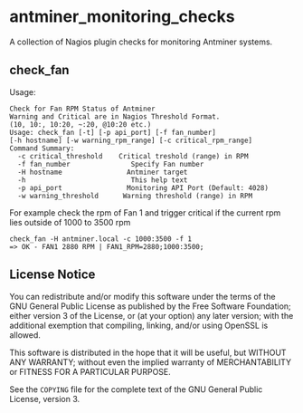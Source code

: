 # antminer_monitoring_checks

A collection of Nagios plugin checks for monitoring Antminer systems.

## check_fan
Usage:
```
Check for Fan RPM Status of Antminer
Warning and Critical are in Nagios Threshold Format.
(10, 10:, 10:20, ~:20, @10:20 etc.)
Usage: check_fan [-t] [-p api_port] [-f fan_number]
[-h hostname] [-w warning_rpm_range] [-c critical_rpm_range]
Command Summary:
  -c critical_threshold	   Critical treshold (range) in RPM
  -f fan_number               Specify Fan number
  -H hostname			     Antminer target
  -h				          This help text
  -p api_port			     Monitoring API Port (Default: 4028)
  -w warning_threshold		Warning threshold (range) in RPM
```

For example check the rpm of Fan 1 and trigger critical if
the current rpm lies outside of 1000 to 3500 rpm

```
check_fan -H antminer.local -c 1000:3500 -f 1
=> OK - FAN1 2880 RPM | FAN1_RPM=2880;1000:3500;
```

## License Notice
You can redistribute and/or modify this software under the terms of the GNU
General Public License as published by the Free Software Foundation; either
version 3 of the License, or (at your option) any later version; with the
additional exemption that compiling, linking, and/or using OpenSSL is
allowed.

This software is distributed in the hope that it will be useful, but WITHOUT
ANY WARRANTY; without even the implied warranty of MERCHANTABILITY or
FITNESS FOR A PARTICULAR PURPOSE.

See the `COPYING` file for the complete text of the GNU General Public
License, version 3.
